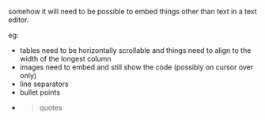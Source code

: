 somehow it will need to be possible to embed things other than text in a text editor.

eg:

- tables need to be horizontally scrollable and things need to align to the width of the longest column
- images need to embed and still show the code (possibly on cursor over only)
- line separators
- bullet points
- > quotes